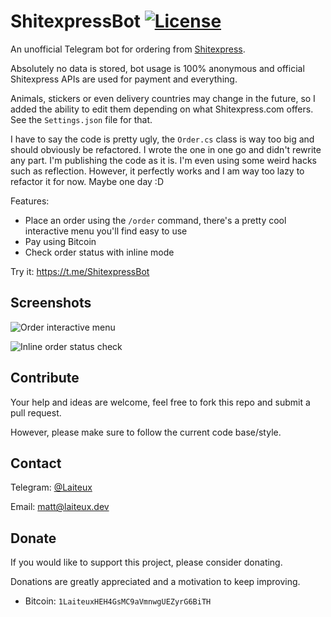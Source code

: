 # ShitexpressBot [![License](https://img.shields.io/github/license/Laiteux/ShitexpressBot?color=blue&style=flat-square)](https://github.com/Laiteux/ShitexpressBot/blob/master/LICENSE)

An unofficial Telegram bot for ordering from [Shitexpress](https://www.shitexpress.com).

Absolutely no data is stored, bot usage is 100% anonymous and official Shitexpress APIs are used for payment and everything.

Animals, stickers or even delivery countries may change in the future, so I added the ability to edit them depending on what Shitexpress.com offers. See the `Settings.json` file for that.

I have to say the code is pretty ugly, the `Order.cs` class is way too big and should obviously be refactored. I wrote the one in one go and didn't rewrite any part. I'm publishing the code as it is. I'm even using some weird hacks such as reflection. However, it perfectly works and I am way too lazy to refactor it for now. Maybe one day :D

Features:
- Place an order using the `/order` command, there's a pretty cool interactive menu you'll find easy to use
- Pay using Bitcoin
- Check order status with inline mode

Try it: https://t.me/ShitexpressBot

## Screenshots

![Order interactive menu](https://share.laiteux.dev/abmpiykb)

![Inline order status check](https://share.laiteux.dev/geaikgxy)

## Contribute

Your help and ideas are welcome, feel free to fork this repo and submit a pull request.

However, please make sure to follow the current code base/style.

## Contact

Telegram: [@Laiteux](https://t.me/Laiteux)

Email: matt@laiteux.dev

## Donate

If you would like to support this project, please consider donating.

Donations are greatly appreciated and a motivation to keep improving.

- Bitcoin: `1LaiteuxHEH4GsMC9aVmnwgUEZyrG6BiTH`
